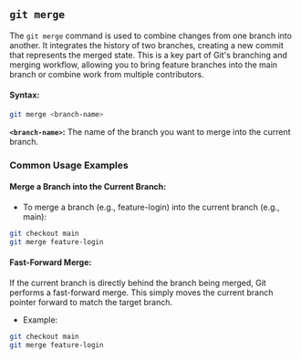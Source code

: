 ## `git merge`
The `git merge` command is used to combine changes from one branch into another. It integrates the history of two branches, creating a new commit that represents the merged state. This is a key part of Git's branching and merging workflow, allowing you to bring feature branches into the main branch or combine work from multiple contributors.
#### Syntax:
```bash
git merge <branch-name>
```
**`<branch-name>`:** The name of the branch you want to merge into the current branch.
### Common Usage Examples
#### Merge a Branch into the Current Branch:
- To merge a branch (e.g., feature-login) into the current branch (e.g., main):
```bash
git checkout main
git merge feature-login
```
#### Fast-Forward Merge:
If the current branch is directly behind the branch being merged, Git performs a fast-forward merge. This simply moves the current branch pointer forward to match the target branch.
- Example:
```bash
git checkout main
git merge feature-login
```
